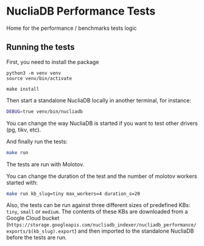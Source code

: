 # NucliaDB Performance Tests

Home for the performance / benchmarks tests logic

## Running the tests

First, you need to install the package
```
python3 -m venv venv
source venv/bin/activate

make install
```

Then start a standalone NucliaDB locally in another terminal, for instance:
```bash
DEBUG=true venv/bin/nucliadb
```
You can change the way NucliaDB is started if you want to test other drivers (pg, tikv, etc).

And finally run the tests:
```bash
make run
```
The tests are run with Molotov.

You can change the duration of the test and the number of molotov workers started with:
```bash
make run kb_slug=tiny max_workers=4 duration_s=20
```

Also, the tests can be run against three different sizes of predefined KBs: `tiny`, `small` or `medium`. The contents of these KBs are downloaded from a Google Cloud bucket (`https://storage.googleapis.com/nucliadb_indexer/nucliadb_performance/exports/$(kb_slug).export`) and then imported to the standalone NucliaDB before the tests are run.

